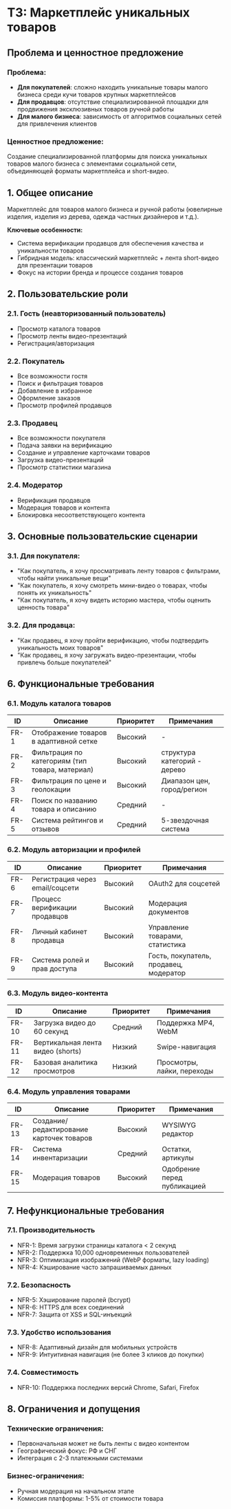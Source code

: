 # ТЗ: Маркетплейс уникальных товаров 

## Проблема и ценностное предложение

### Проблема:
- **Для покупателей**: сложно находить уникальные товары малого бизнеса среди кучи товаров крупных маркетплейсов
- **Для продавцов**: отсутствие специализированной площадки для продвижения эксклюзивных товаров ручной работы
- **Для малого бизнеса**: зависимость от алгоритмов социальных сетей для привлечения клиентов

### Ценностное предложение:
Создание специализированной платформы для поиска уникальных товаров малого бизнеса с элементами социальной сети, объединяющей форматы маркетплейса и short-видео.

## 1. Общее описание
Маркетплейс для товаров малого бизнеса и ручной работы (ювелирные изделия, изделия из дерева, одежда частных дизайнеров и т.д.). 

**Ключевые особенности:**
- Система верификации продавцов для обеспечения качества и уникальности товаров
- Гибридная модель: классический маркетплейс + лента short-видео для презентации товаров
- Фокус на истории бренда и процессе создания товаров

## 2. Пользовательские роли

### 2.1. Гость (неавторизованный пользователь)
- Просмотр каталога товаров
- Просмотр ленты видео-презентаций
- Регистрация/авторизация

### 2.2. Покупатель
- Все возможности гостя
- Поиск и фильтрация товаров
- Добавление в избранное
- Оформление заказов
- Просмотр профилей продавцов

### 2.3. Продавец
- Все возможности покупателя
- Подача заявки на верификацию
- Создание и управление карточками товаров
- Загрузка видео-презентаций
- Просмотр статистики магазина

### 2.4. Модератор
- Верификация продавцов
- Модерация товаров и контента
- Блокировка несоответствующего контента

## 3. Основные пользовательские сценарии

### 3.1. Для покупателя:
- "Как покупатель, я хочу просматривать ленту товаров с фильтрами, чтобы найти уникальные вещи"
- "Как покупатель, я хочу смотреть мини-видео о товарах, чтобы понять их уникальность"
- "Как покупатель, я хочу видеть историю мастера, чтобы оценить ценность товара"

### 3.2. Для продавца:
- "Как продавец, я хочу пройти верификацию, чтобы подтвердить уникальность моих товаров"
- "Как продавец, я хочу загружать видео-презентации, чтобы привлечь больше покупателей"

## 6. Функциональные требования

### 6.1. Модуль каталога товаров
| ID | Описание | Приоритет | Примечания |
|----|----------|-----------|------------|
| FR-1 | Отображение товаров в адаптивной сетке | Высокий | - |
| FR-2 | Фильтрация по категориям (тип товара, материал) | Высокий | структура категорий - дерево |
| FR-3 | Фильтрация по цене и геолокации | Высокий | Диапазон цен, город/регион |
| FR-4 | Поиск по названию товара и описанию | Средний | - |
| FR-5 | Система рейтингов и отзывов | Средний | 5-звездочная система |

### 6.2. Модуль авторизации и профилей
| ID | Описание | Приоритет | Примечания |
|----|----------|-----------|------------|
| FR-6 | Регистрация через email/соцсети | Высокий | OAuth2 для соцсетей |
| FR-7 | Процесс верификации продавцов | Высокий | Модерация документов |
| FR-8 | Личный кабинет продавца | Высокий | Управление товарами, статистика |
| FR-9 | Система ролей и прав доступа | Высокий | Гость, покупатель, продавец, модератор |

### 6.3. Модуль видео-контента
| ID | Описание | Приоритет | Примечания |
|----|----------|-----------|------------|
| FR-10 | Загрузка видео до 60 секунд | Средний | Поддержка MP4, WebM |
| FR-11 | Вертикальная лента видео (shorts) | Низкий | Swipe-навигация |
| FR-12 | Базовая аналитика просмотров | Низкий | Просмотры, лайки, переходы |

### 6.4. Модуль управления товарами
| ID | Описание | Приоритет | Примечания |
|----|----------|-----------|------------|
| FR-13 | Создание/редактирование карточек товаров | Высокий | WYSIWYG редактор |
| FR-14 | Система инвентаризации | Средний | Остатки, артикулы |
| FR-15 | Модерация товаров | Высокий | Одобрение перед публикацией |

## 7. Нефункциональные требования

### 7.1. Производительность
- NFR-1: Время загрузки страницы каталога < 2 секунд
- NFR-2: Поддержка 10,000 одновременных пользователей
- NFR-3: Оптимизация изображений (WebP форматы, lazy loading)
- NFR-4: Кэширование часто запрашиваемых данных

### 7.2. Безопасность
- NFR-5: Хэширование паролей (bcrypt)
- NFR-6: HTTPS для всех соединений
- NFR-7: Защита от XSS и SQL-инъекций

### 7.3. Удобство использования
- NFR-8: Адаптивный дизайн для мобильных устройств
- NFR-9: Интуитивная навигация (не более 3 кликов до покупки)

### 7.4. Совместимость
- NFR-10: Поддержка последних версий Chrome, Safari, Firefox

## 8. Ограничения и допущения

### Технические ограничения:
- Первоначальная может не быть ленты с видео контентом
- Географический фокус: РФ и СНГ
- Интеграция с 2-3 платежными системами

### Бизнес-ограничения:
- Ручная модерация на начальном этапе
- Комиссия платформы: 1-5% от стоимости товара
